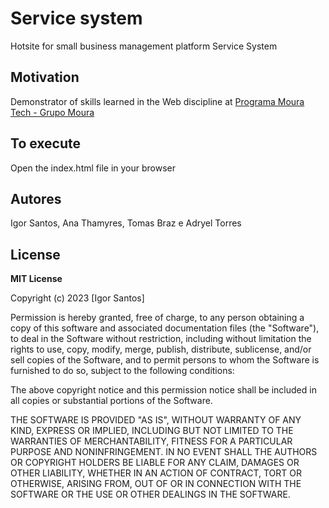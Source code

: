 # Service system

Hotsite for small business management platform Service System

## Motivation

Demonstrator of skills learned in the Web discipline at [Programa Moura Tech - Grupo Moura](https://mouratech.moura.com.br)

## To execute

Open the index.html file in your browser

## Autores
Igor Santos, Ana Thamyres, Tomas Braz e Adryel Torres

## License

**MIT License**

Copyright (c) 2023 [Igor Santos]

Permission is hereby granted, free of charge, to any person obtaining a copy
of this software and associated documentation files (the "Software"), to deal
in the Software without restriction, including without limitation the rights
to use, copy, modify, merge, publish, distribute, sublicense, and/or sell
copies of the Software, and to permit persons to whom the Software is
furnished to do so, subject to the following conditions:

The above copyright notice and this permission notice shall be included in all
copies or substantial portions of the Software.

THE SOFTWARE IS PROVIDED "AS IS", WITHOUT WARRANTY OF ANY KIND, EXPRESS OR
IMPLIED, INCLUDING BUT NOT LIMITED TO THE WARRANTIES OF MERCHANTABILITY,
FITNESS FOR A PARTICULAR PURPOSE AND NONINFRINGEMENT. IN NO EVENT SHALL THE
AUTHORS OR COPYRIGHT HOLDERS BE LIABLE FOR ANY CLAIM, DAMAGES OR OTHER
LIABILITY, WHETHER IN AN ACTION OF CONTRACT, TORT OR OTHERWISE, ARISING FROM,
OUT OF OR IN CONNECTION WITH THE SOFTWARE OR THE USE OR OTHER DEALINGS IN THE
SOFTWARE.
